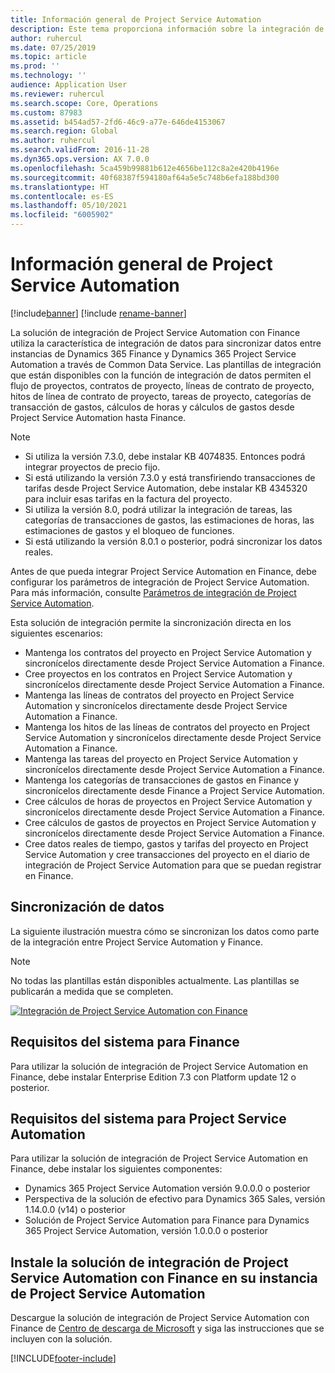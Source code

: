 ```yaml
---
title: Información general de Project Service Automation
description: Este tema proporciona información sobre la integración de Dynamics 365 Project Service Automation con la solución de integración de Dynamics 365 Finance.
author: ruhercul
ms.date: 07/25/2019
ms.topic: article
ms.prod: ''
ms.technology: ''
audience: Application User
ms.reviewer: ruhercul
ms.search.scope: Core, Operations
ms.custom: 87983
ms.assetid: b454ad57-2fd6-46c9-a77e-646de4153067
ms.search.region: Global
ms.author: ruhercul
ms.search.validFrom: 2016-11-28
ms.dyn365.ops.version: AX 7.0.0
ms.openlocfilehash: 5ca459b99881b612e4656be112c8a2e420b4196e
ms.sourcegitcommit: 40f68387f594180af64a5e5c748b6efa188bd300
ms.translationtype: HT
ms.contentlocale: es-ES
ms.lasthandoff: 05/10/2021
ms.locfileid: "6005902"
---
```

# <a name="project-service-automation-overview"></a>Información general de Project Service Automation

[!include[banner](../includes/banner.md)]
[!include [rename-banner](~/includes/cc-data-platform-banner.md)]

La solución de integración de Project Service Automation con Finance utiliza la característica de integración de datos para sincronizar datos entre instancias de Dynamics 365 Finance y Dynamics 365 Project Service Automation a través de Common Data Service. Las plantillas de integración que están disponibles con la función de integración de datos permiten el flujo de proyectos, contratos de proyecto, líneas de contrato de proyecto, hitos de línea de contrato de proyecto, tareas de proyecto, categorías de transacción de gastos, cálculos de horas y cálculos de gastos desde Project Service Automation hasta Finance.

> [!NOTE]
> - Si utiliza la versión 7.3.0, debe instalar KB 4074835. Entonces podrá integrar proyectos de precio fijo.
> - Si está utilizando la versión 7.3.0 y está transfiriendo transacciones de tarifas desde Project Service Automation, debe instalar KB 4345320 para incluir esas tarifas en la factura del proyecto.
> - Si utiliza la versión 8.0, podrá utilizar la integración de tareas, las categorías de transacciones de gastos, las estimaciones de horas, las estimaciones de gastos y el bloqueo de funciones.
> - Si está utilizando la versión 8.0.1 o posterior, podrá sincronizar los datos reales.

Antes de que pueda integrar Project Service Automation en Finance, debe configurar los parámetros de integración de Project Service Automation. Para más información, consulte [Parámetros de integración de Project Service Automation](PSA-parameters.md).

Esta solución de integración permite la sincronización directa en los siguientes escenarios:

- Mantenga los contratos del proyecto en Project Service Automation y sincronícelos directamente desde Project Service Automation a Finance.
- Cree proyectos en los contratos en Project Service Automation y sincronícelos directamente desde Project Service Automation a Finance.
- Mantenga las líneas de contratos del proyecto en Project Service Automation y sincronícelos directamente desde Project Service Automation a Finance.
- Mantenga los hitos de las líneas de contratos del proyecto en Project Service Automation y sincronícelos directamente desde Project Service Automation a Finance.
- Mantenga las tareas del proyecto en Project Service Automation y sincronícelos directamente desde Project Service Automation a Finance.
- Mantenga los categorías de transacciones de gastos en Finance y sincronícelos directamente desde Finance a Project Service Automation.
- Cree cálculos de horas de proyectos en Project Service Automation y sincronícelos directamente desde Project Service Automation a Finance.
- Cree cálculos de gastos de proyectos en Project Service Automation y sincronícelos directamente desde Project Service Automation a Finance.
- Cree datos reales de tiempo, gastos y tarifas del proyecto en Project Service Automation y cree transacciones del proyecto en el diario de integración de Project Service Automation para que se puedan registrar en Finance.

## <a name="data-synchronization"></a>Sincronización de datos

La siguiente ilustración muestra cómo se sincronizan los datos como parte de la integración entre Project Service Automation y Finance.

> [!NOTE]
> No todas las plantillas están disponibles actualmente. Las plantillas se publicarán a medida que se completen.

[![Integración de Project Service Automation con Finance](./media/PSA-integration.png)](./media/PSA-integration.png)

## <a name="system-requirements-for-finance"></a>Requisitos del sistema para Finance

Para utilizar la solución de integración de Project Service Automation en Finance, debe instalar Enterprise Edition 7.3 con Platform update 12 o posterior.

## <a name="system-requirements-for-project-service-automation"></a>Requisitos del sistema para Project Service Automation

Para utilizar la solución de integración de Project Service Automation en Finance, debe instalar los siguientes componentes:

- Dynamics 365 Project Service Automation versión 9.0.0.0 o posterior
- Perspectiva de la solución de efectivo para Dynamics 365 Sales, versión 1.14.0.0 (v14) o posterior
- Solución de Project Service Automation para Finance para Dynamics 365 Project Service Automation, versión 1.0.0.0 o posterior

## <a name="install-the-project-service-automation-to-finance-integration-solution-in-your-project-service-automation-instance"></a>Instale la solución de integración de Project Service Automation con Finance en su instancia de Project Service Automation

Descargue la solución de integración de Project Service Automation con Finance de [Centro de descarga de Microsoft](https://www.microsoft.com/download/details.aspx?id=57016) y siga las instrucciones que se incluyen con la solución.


[!INCLUDE[footer-include](../includes/footer-banner.md)]